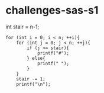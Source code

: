 # challenges-sas-s1
int stair = n-1;
    
    for (int i = 0; i < n; ++i){
        for (int j = 0; j < n; ++j){
            if (j >= stair){
                printf("#");
            } else{
                printf(" ");
            }
        }
        stair -= 1;
        printf("\n");
